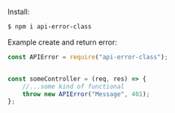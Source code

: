 Install:

```sh
$ npm i api-error-class
```


Example create and return error:

```js
const APIError = require("api-error-class");


const someController = (req, res) => {
    //...some kind of functional
    throw new APIError("Message", 401);
};
    

```
